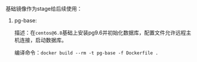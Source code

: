 基础镜像作为stage给后续使用：

1. pg-base:

    描述：在`centos@6.8`基础上安装pg9.6并初始化数据库，配置文件允许远程主机连接，启动数据库。

    编译命令：`docker build --rm -t pg-base -f Dockerfile .`
